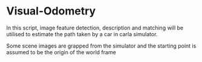 # Visual-Odometry

In this script, image feature detection, description and matching will be utilised to estimate the path taken by a car in carla simulator.

Some scene images are grapped from the simulator and the starting point is assumed to be the origin of the world frame

 
